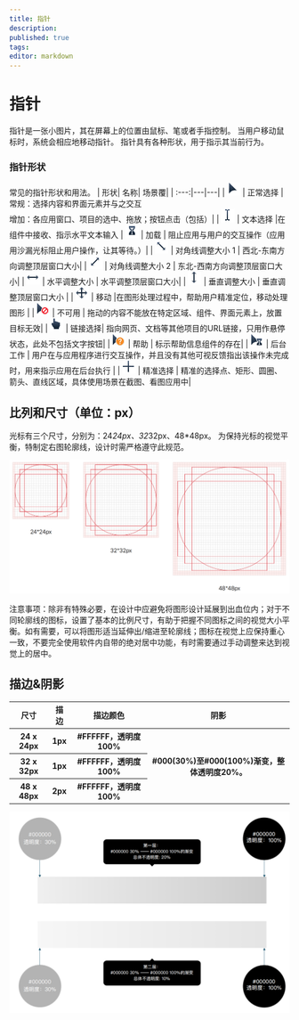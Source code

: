 ```yaml
---
title: 指针
description: 
published: true
tags: 
editor: markdown
---     
```



# 指针
指针是一张小图片，其在屏幕上的位置由鼠标、笔或者手指控制。 当用户移动鼠标时，系统会相应地移动指针。 指针具有各种形状，用于指示其当前行为。

### 指针形状
常见的指针形状和用法。
| 形状|	名称|	场景覆|
| :---:|---|---|
| ![image](./assets/指针/image1.png) | 	正常选择 |	常规：选择内容和界面元素并与之交互 <br> 增加：各应用窗口、项目的选中、拖放；按钮点击（包括）|
| ![image](./assets/指针/image2.png) |	文本选择	|在组件中接收、指示水平文本输入
| ![image](./assets/指针/image3.png) |	加载 |	阻止应用与用户的交互操作（应用用沙漏光标阻止用户操作，让其等待。）|
| ![image](./assets/指针/image4.png) |	对角线调整大小 1	| 西北-东南方向调整顶层窗口大小|
| ![image](./assets/指针/image5.png) |	对角线调整大小 2	| 东北-西南方向调整顶层窗口大小|
| ![image](./assets/指针/image6.png) |	水平调整大小 |	水平调整顶层窗口大小| 
| ![image](./assets/指针/image7.png) |	垂直调整大小	| 垂直调整顶层窗口大小 |
| ![image](./assets/指针/image8.png) |	移动	|在图形处理过程中，帮助用户精准定位，移动处理图形 |
| ![image](./assets/指针/image9.png) |	不可用	| 拖动的内容不能放在特定区域、组件、界面元素上，放置目标无效|
| ![image](./assets/指针/image10.png) | 	链接选择|	指向网页、文档等其他项目的URL链接，只用作悬停状态，此处不包括文字按钮|
| ![image](./assets/指针/image11.png) | 	帮助	| 标示帮助信息组件的存在|
| ![image](./assets/指针/image12.png) | 	后台工作 |	用户在与应用程序进行交互操作，并且没有其他可视反馈指出该操作未完成时，用来指示应用在后台执行 |
| ![image](./assets/指针/image13.png) |	精准选择	| 精准的选择点、矩形、圆圈、箭头、直线区域，具体使用场景在截图、看图应用中|


## 比列和尺寸（单位：px）
光标有三个尺⼨，分别为：24*24px、32*32px、48*48px。
为保持光标的视觉平衡，特制定右图轮廓线，设计时需严格遵守此规范。

![image](./assets/指针/image14.png)

注意事项：除⾮有特殊必要，在设计中应避免将图形设计延展到出⾎位内；对于不同轮廓线的图标，设置了基本的⽐例尺⼨，有助于把握不同图标之间的视觉⼤⼩平衡。如有需要，可以将图形适当延伸出/缩进⾄轮廓线；图标在视觉上应保持重⼼⼀致，不要完全使⽤软件内⾃带的绝对居中功能，有时需要通过⼿动调整来达到视觉上的居中。

## 描边&阴影

<table>
    <tr>
        <th>尺寸</th>
        <th>描边</th>
        <th>描边颜色</th>
        <th>阴影</th>
    </tr>
    <tr>
        <th>24 x 24px</th>
        <th>1px</th>
        <th>#FFFFFF，透明度100%</th>
        <th rowspan="3">#000(30%)至#000(100%)渐变，整体透明度20%。</th>
    </tr>
    <tr>
        <th>32 x 32px</th>
        <th>1px</th>
        <th>#FFFFFF，透明度100%</th>
    </tr>
    <tr>
        <th>48 x 48px</th>
        <th>2px</th>
        <th>#FFFFFF，透明度100%</th>
    </tr>
</table>

![image](./assets/指针/image15.png)






